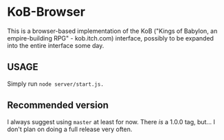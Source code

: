 # KoB-Browser #
This is a browser-based implementation of the KoB ("Kings of Babylon, an empire-building RPG" - kob.itch.com) interface, possibly to be expanded into the entire interface some day.

## USAGE ##
Simply run `node server/start.js.`

## Recommended version ##
I always suggest using `master` at least for now. There *is* a 1.0.0 tag, but... I don't plan on doing a full release very often.
